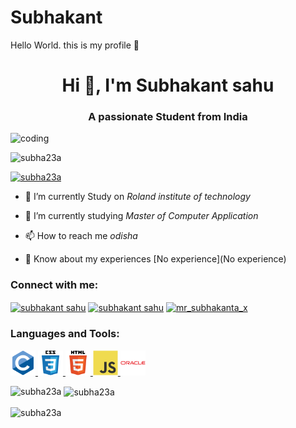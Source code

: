 # Subhakant
Hello World. this is my profile 🥰
<h1 align="center">Hi 👋, I'm Subhakant sahu</h1>
<h3 align="center">A passionate Student from India</h3>
<img aling="right" alt="coding" width ="400" src="https://encrypted-tbn0.gstatic.com/images?q=tbn:ANd9GcTSC2UW-ah6oDGIChcf506M9vbYY1hEM_2RAw&usqp=CAU">
<p align="left"> <img src="https://komarev.com/ghpvc/?username=subha23a&label=Profile%20views&color=0e75b6&style=flat" alt="subha23a" /> </p>

<p align="left"> <a href="https://github.com/ryo-ma/github-profile-trophy"><img src="https://github-profile-trophy.vercel.app/?username=subha23a" alt="subha23a" /></a> </p>

- 🔭 I’m currently Study on *Roland institute of technology*

- 🌱 I’m currently studying *Master of Computer Application*

- 📫 How to reach me *odisha*

- 📄 Know about my experiences [No experience](No experience)

<h3 align="left">Connect with me:</h3>
<p align="left">
<a href="https://linkedin.com/in/subhakant sahu" target="blank"><img align="center" src="https://raw.githubusercontent.com/rahuldkjain/github-profile-readme-generator/master/src/images/icons/Social/linked-in-alt.svg" alt="subhakant sahu" height="30" width="40" /></a>
<a href="https://fb.com/subhakant sahu" target="blank"><img align="center" src="https://raw.githubusercontent.com/rahuldkjain/github-profile-readme-generator/master/src/images/icons/Social/facebook.svg" alt="subhakant sahu" height="30" width="40" /></a>
<a href="https://instagram.com/mr_subhakanta_x" target="blank"><img align="center" src="https://raw.githubusercontent.com/rahuldkjain/github-profile-readme-generator/master/src/images/icons/Social/instagram.svg" alt="mr_subhakanta_x" height="30" width="40" /></a>
</p>

<h3 align="left">Languages and Tools:</h3>
<p align="left"> <a href="https://www.cprogramming.com/" target="_blank" rel="noreferrer"> <img src="https://raw.githubusercontent.com/devicons/devicon/master/icons/c/c-original.svg" alt="c" width="40" height="40"/> </a> <a href="https://www.w3schools.com/css/" target="_blank" rel="noreferrer"> <img src="https://raw.githubusercontent.com/devicons/devicon/master/icons/css3/css3-original-wordmark.svg" alt="css3" width="40" height="40"/> </a> <a href="https://www.w3.org/html/" target="_blank" rel="noreferrer"> <img src="https://raw.githubusercontent.com/devicons/devicon/master/icons/html5/html5-original-wordmark.svg" alt="html5" width="40" height="40"/> </a> <a href="https://developer.mozilla.org/en-US/docs/Web/JavaScript" target="_blank" rel="noreferrer"> <img src="https://raw.githubusercontent.com/devicons/devicon/master/icons/javascript/javascript-original.svg" alt="javascript" width="40" height="40"/> </a> <a href="https://www.oracle.com/" target="_blank" rel="noreferrer"> <img src="https://raw.githubusercontent.com/devicons/devicon/master/icons/oracle/oracle-original.svg" alt="oracle" width="40" height="40"/> </a> </p>

<p><img align="left" src="https://github-readme-stats.vercel.app/api/top-langs?username=subha23a&show_icons=true&locale=en&layout=compact" alt="subha23a" /></p>

<p>&nbsp;<img align="center" src="https://github-readme-stats.vercel.app/api?username=subha23a&show_icons=true&locale=en" alt="subha23a" /></p>

<p><img align="center" src="https://github-readme-streak-stats.herokuapp.com/?user=subha23a&" alt="subha23a" /></p>
